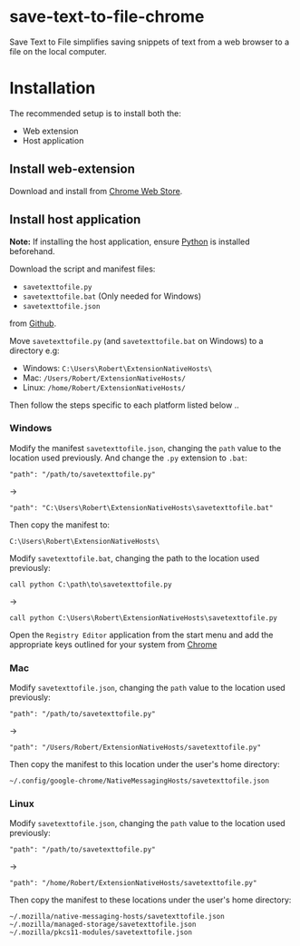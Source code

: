 save-text-to-file-chrome
==

Save Text to File simplifies saving snippets of text from a web browser to a file on the local computer.

# Installation

The recommended setup is to install both the:
* Web extension
* Host application

## Install web-extension

Download and install from [Chrome Web Store](https://chrome.google.com/webstore/detail/save-text-to-file/mkepenkbhepjelljcfiooignmpfgochi).

## Install host application

**Note:** If installing the host application, ensure [Python](https://www.python.org/downloads/) is installed beforehand.

Download the script and manifest files:
 - `savetexttofile.py`
 - `savetexttofile.bat` (Only needed for Windows)
 - `savetexttofile.json`

from [Github](https://github.com/bobbyrne01/save-text-to-file-chrome/tree/master/app).

Move `savetexttofile.py` (and `savetexttofile.bat` on Windows) to a directory e.g:
 - Windows: `C:\Users\Robert\ExtensionNativeHosts\`
 - Mac: `/Users/Robert/ExtensionNativeHosts/`
 - Linux: `/home/Robert/ExtensionNativeHosts/`

Then follow the steps specific to each platform listed below ..


### Windows

Modify the manifest `savetexttofile.json`, changing the `path` value to the location used previously. And change the `.py` extension to `.bat`:
```
"path": "/path/to/savetexttofile.py"
```
->
```
"path": "C:\Users\Robert\ExtensionNativeHosts\savetexttofile.bat"
```
Then copy the manifest to:
```
C:\Users\Robert\ExtensionNativeHosts\
```

Modify `savetexttofile.bat`, changing the path to the location used previously:
```
call python C:\path\to\savetexttofile.py
```
->
```
call python C:\Users\Robert\ExtensionNativeHosts\savetexttofile.py
```

Open the `Registry Editor` application from the start menu and add the appropriate keys outlined for your system from [Chrome](https://developer.chrome.com/apps/nativeMessaging#native-messaging-host-location)


### Mac

Modify `savetexttofile.json`, changing the `path` value to the location used previously:
```
"path": "/path/to/savetexttofile.py"
```
->
```
"path": "/Users/Robert/ExtensionNativeHosts/savetexttofile.py"
```
Then copy the manifest to this location under the user's home directory:
```
~/.config/google-chrome/NativeMessagingHosts/savetexttofile.json
```


### Linux

Modify `savetexttofile.json`, changing the `path` value to the location used previously:
```
"path": "/path/to/savetexttofile.py"
```
->
```
"path": "/home/Robert/ExtensionNativeHosts/savetexttofile.py"
```
Then copy the manifest to these locations under the user's home directory:
```
~/.mozilla/native-messaging-hosts/savetexttofile.json
~/.mozilla/managed-storage/savetexttofile.json
~/.mozilla/pkcs11-modules/savetexttofile.json
```
